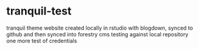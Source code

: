 # tranquil-test
tranquil theme website created locally in rstudio with blogdown, synced to github and then synced into forestry cms
testing against local repository
one more test of credentials